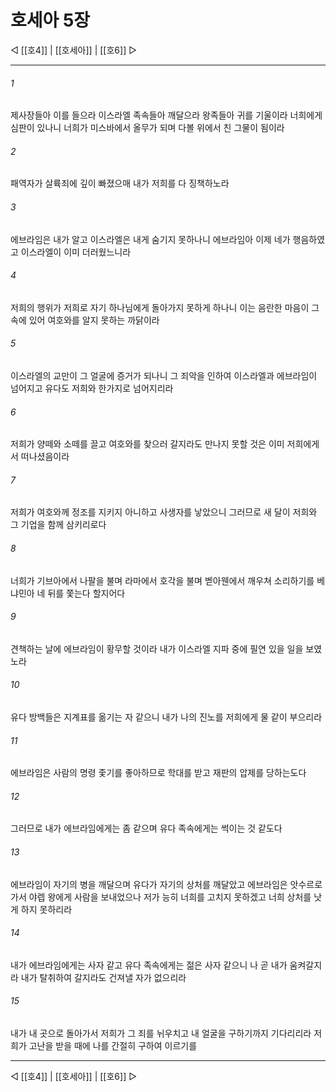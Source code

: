 ﻿# 호세아 5장

◁ [[호4]] | [[호세아]] | [[호6]] ▷
***

###### 1
제사장들아 이를 들으라 이스라엘 족속들아 깨달으라 왕족들아 귀를 기울이라 너희에게 심판이 있나니 너희가 미스바에서 올무가 되며 다볼 위에서 친 그물이 됨이라

###### 2
패역자가 살륙죄에 깊이 빠졌으매 내가 저희를 다 징책하노라

###### 3
에브라임은 내가 알고 이스라엘은 내게 숨기지 못하나니 에브라임아 이제 네가 행음하였고 이스라엘이 이미 더러웠느니라

###### 4
저희의 행위가 저희로 자기 하나님에게 돌아가지 못하게 하나니 이는 음란한 마음이 그 속에 있어 여호와를 알지 못하는 까닭이라

###### 5
이스라엘의 교만이 그 얼굴에 증거가 되나니 그 죄악을 인하여 이스라엘과 에브라임이 넘어지고 유다도 저희와 한가지로 넘어지리라

###### 6
저희가 양떼와 소떼를 끌고 여호와를 찾으러 갈지라도 만나지 못할 것은 이미 저희에게서 떠나셨음이라

###### 7
저희가 여호와께 정조를 지키지 아니하고 사생자를 낳았으니 그러므로 새 달이 저희와 그 기업을 함께 삼키리로다

###### 8
너희가 기브아에서 나팔을 불며 라마에서 호각을 불며 벧아웬에서 깨우쳐 소리하기를 베냐민아 네 뒤를 쫓는다 할지어다

###### 9
견책하는 날에 에브라임이 황무할 것이라 내가 이스라엘 지파 중에 필연 있을 일을 보였노라

###### 10
유다 방백들은 지계표를 옮기는 자 같으니 내가 나의 진노를 저희에게 물 같이 부으리라

###### 11
에브라임은 사람의 명령 좇기를 좋아하므로 학대를 받고 재판의 압제를 당하는도다

###### 12
그러므로 내가 에브라임에게는 좀 같으며 유다 족속에게는 썩이는 것 같도다

###### 13
에브라임이 자기의 병을 깨달으며 유다가 자기의 상처를 깨달았고 에브라임은 앗수르로 가서 야렙 왕에게 사람을 보내었으나 저가 능히 너희를 고치지 못하겠고 너희 상처를 낫게 하지 못하리라

###### 14
내가 에브라임에게는 사자 같고 유다 족속에게는 젊은 사자 같으니 나 곧 내가 움켜갈지라 내가 탈취하여 갈지라도 건져낼 자가 없으리라

###### 15
내가 내 곳으로 돌아가서 저희가 그 죄를 뉘우치고 내 얼굴을 구하기까지 기다리리라 저희가 고난을 받을 때에 나를 간절히 구하여 이르기를

***
◁ [[호4]] | [[호세아]] | [[호6]] ▷